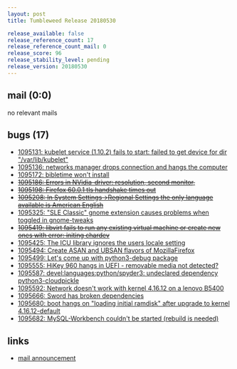 ```yaml
---
layout: post
title: Tumbleweed Release 20180530

release_available: false
release_reference_count: 17
release_reference_count_mail: 0
release_score: 96
release_stability_level: pending
release_version: 20180530
---
```


## mail (0:0)

no relevant mails

## bugs (17)

<!--more-->

- [1095131: kubelet service (1.10.2) fails to start: failed to get device for dir "/var/lib/kubelet"](https://bugzilla.opensuse.org/show_bug.cgi?id=1095131)
- [1095136: networks manager drops connection and hangs the computer](https://bugzilla.opensuse.org/show_bug.cgi?id=1095136)
- [1095172: bibletime won't install](https://bugzilla.opensuse.org/show_bug.cgi?id=1095172)
- ~~[1095186: Errors in NVidia-driver: resolution, second monitor,](https://bugzilla.opensuse.org/show_bug.cgi?id=1095186)~~
- ~~[1095198: Firefox 60.0.1 tls handshake times out](https://bugzilla.opensuse.org/show_bug.cgi?id=1095198)~~
- ~~[1095208: In System Settings->Regional Settings the only language available is American English](https://bugzilla.opensuse.org/show_bug.cgi?id=1095208)~~
- [1095325: "SLE Classic" gnome extension causes problems when toggled in gnome-tweaks](https://bugzilla.opensuse.org/show_bug.cgi?id=1095325)
- ~~[1095419: libvirt fails to run any existing virtual machine or create new ones with error: initing chardev](https://bugzilla.opensuse.org/show_bug.cgi?id=1095419)~~
- [1095425: The ICU library ignores the users locale setting](https://bugzilla.opensuse.org/show_bug.cgi?id=1095425)
- [1095494: Create ASAN and UBSAN flavors of MozillaFirefox](https://bugzilla.opensuse.org/show_bug.cgi?id=1095494)
- [1095499: Let's come up with python3-debug package](https://bugzilla.opensuse.org/show_bug.cgi?id=1095499)
- [1095555: HiKey 960 hangs in UEFI - removable media not detected?](https://bugzilla.opensuse.org/show_bug.cgi?id=1095555)
- [1095587: devel:languages:python/spyder3: undeclared dependency python3-cloudpickle](https://bugzilla.opensuse.org/show_bug.cgi?id=1095587)
- [1095592: Network doesn't work with kernel 4.16.12 on a lenovo B5400](https://bugzilla.opensuse.org/show_bug.cgi?id=1095592)
- [1095666: Sword has broken dependencies](https://bugzilla.opensuse.org/show_bug.cgi?id=1095666)
- [1095680: boot hangs on "loading initial ramdisk" after upgrade to kernel 4.16.12-default](https://bugzilla.opensuse.org/show_bug.cgi?id=1095680)
- [1095682: MySQL-Workbench couldn't be started (rebuild is needed)](https://bugzilla.opensuse.org/show_bug.cgi?id=1095682)



## links

- [mail announcement](https://lists.opensuse.org/opensuse-factory/2018-05/msg00535.html)
